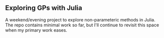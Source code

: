 ## Exploring GPs with Julia

A weekend/evening project to explore non-parameteric methods in Julia. The repo contains minimal work so far, but I'll continue to revisit this space when my primary work eases.
